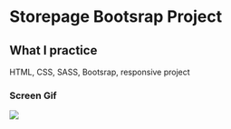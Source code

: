 # Storepage Bootsrap Project

## What I practice

HTML, CSS, SASS, Bootsrap, responsive project

### Screen Gif
![](screen.gif)

